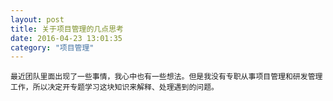 ```yaml
---
layout: post
title: 关于项目管理的几点思考
date: 2016-04-23 13:01:35
category: "项目管理"
---
```

    最近团队里面出现了一些事情，我心中也有一些想法。但是我没有专职从事项目管理和研发管理工作，所以决定开专题学习这块知识来解释、处理遇到的问题。
